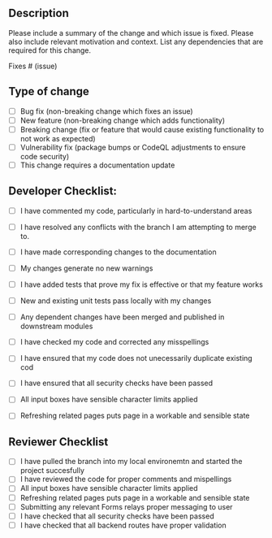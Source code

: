 ## Description

Please include a summary of the change and which issue is fixed. Please also include relevant motivation and context. List any dependencies that are required for this change.

Fixes # (issue)

## Type of change

- [ ] Bug fix (non-breaking change which fixes an issue)
- [ ] New feature (non-breaking change which adds functionality)
- [ ] Breaking change (fix or feature that would cause existing functionality to not work as expected)
- [ ] Vulnerability fix (package bumps or CodeQL adjustments to ensure code security)
- [ ] This change requires a documentation update

## Developer Checklist:

- [ ] I have commented my code, particularly in hard-to-understand areas
- [ ] I have resolved any conflicts with the branch I am attempting to merge to. 
- [ ] I have made corresponding changes to the documentation
- [ ] My changes generate no new warnings
- [ ] I have added tests that prove my fix is effective or that my feature works
- [ ] New and existing unit tests pass locally with my changes
- [ ] Any dependent changes have been merged and published in downstream modules
- [ ] I have checked my code and corrected any misspellings
- [ ] I have ensured that my code does not unecessarily duplicate existing cod
- [ ] I have ensured that all security checks have been passed
- [ ] All input boxes have sensible character limits applied
- [ ] Refreshing related pages puts page in a workable and sensible state  


## Reviewer Checklist
- [ ] I have pulled the branch into my local environemtn and started the project succesfully
- [ ] I have reviewed the code for proper comments and mispellings
- [ ] All input boxes have sensible character limits applied
- [ ] Refreshing related pages puts page in a workable and sensible state  
- [ ] Submitting any relevant Forms relays proper messaging to user
- [ ] I have checked that all security checks have been passed
- [ ] I have checked that all backend routes have proper validation 
